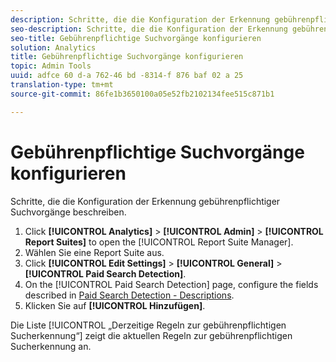 ```yaml
---
description: Schritte, die die Konfiguration der Erkennung gebührenpflichtiger Suchvorgänge beschreiben.
seo-description: Schritte, die die Konfiguration der Erkennung gebührenpflichtiger Suchvorgänge beschreiben.
seo-title: Gebührenpflichtige Suchvorgänge konfigurieren
solution: Analytics
title: Gebührenpflichtige Suchvorgänge konfigurieren
topic: Admin Tools
uuid: adfce 60 d-a 762-46 bd -8314-f 876 baf 02 a 25
translation-type: tm+mt
source-git-commit: 86fe1b3650100a05e52fb2102134fee515c871b1

---
```



# Gebührenpflichtige Suchvorgänge konfigurieren

Schritte, die die Konfiguration der Erkennung gebührenpflichtiger Suchvorgänge beschreiben.

1. Click **[!UICONTROL Analytics]** &gt; **[!UICONTROL Admin]** &gt; **[!UICONTROL Report Suites]** to open the [!UICONTROL Report Suite Manager].
1. Wählen Sie eine Report Suite aus.
1. Click **[!UICONTROL Edit Settings]** &gt; **[!UICONTROL General]** &gt; **[!UICONTROL Paid Search Detection]**.
1. On the [!UICONTROL Paid Search Detection] page, configure the fields described in [Paid Search Detection - Descriptions](../../../admin/admin/paid-search-detection/paid-search-detection.md#section_0C2CFA0AF77B47098BE37CB024665D0D).
1. Klicken Sie auf **[!UICONTROL Hinzufügen]**.

Die Liste [!UICONTROL „Derzeitige Regeln zur gebührenpflichtigen Sucherkennung“] zeigt die aktuellen Regeln zur gebührenpflichtigen Sucherkennung an.

